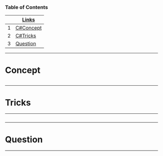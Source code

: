 ### Table of Contents
|  | [Links](bit.ly/nggit)|
|---- | ---------
|1 | [C#Concept](#Concept)|
|2 | [C#Tricks](#Tricks)|
|3 | [Question](#Question)|


---

# Concept

```C#

```

---
# Tricks
---

```C#

```

---
# Question
---